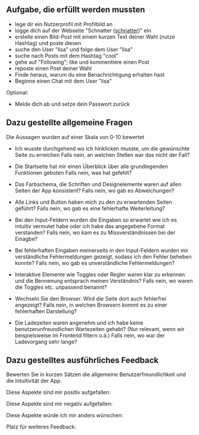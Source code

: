 ## Aufgabe, die erfüllt werden mussten
- lege dir ein Nutzerprofil mit Profilbild an
- logge dich auf der Webseite "Schnatter ([schnatter](https://schnatter.mabu2807.de/))" ein
- erstelle einen Bild-Post mit einem kurzen Text deiner Wahl (nutze Hashtag) und poste diesen
- suche den User "lisa" und folge dem User "lisa"
- suche nach Posts mit dem Hashtag "cool"
- gehe auf "Following"; like und kommentiere einen Post
- reposte einen Post deiner Wahl
- Finde heraus, warum du eine Benachrichtigung erhalten hast
- Beginne einen Chat mit dem User "lisa"

Optional:
- Melde dich ab und setze dein Passwort zurück

## Dazu gestellte allgemeine Fragen
Die Aussagen wurden auf einer Skala von 0-10 bewertet
- Ich wusste durchgehend wo ich hinklicken musste, um die gewünschte Seite zu erreichen
Falls nein, an welchen Stellen war das nicht der Fall?

- Die Startseite hat mir einen Überblick über alle grundlegenden Funktionen geboten
Falls nein, was hat gefehlt?

- Das Farbschema, die Schriften und Designelemente waren auf allen Seiten der App konsistent?
Falls nein, wo gab es Abweichungen?

- Alle Links und Button haben mich zu den zu erwartenden Seiten geführt?
Falls nein, wo gab es eine fehlerhafte Weiterleitung?

- Bei den Input-Feldern wurden die Eingaben so erwartet wie ich es intuitiv vermutet habe oder ich habe das angegebene Format verstanden?
Falls nein, wo kam es zu Missverständnissen bei der Einagbe?

- Bei fehlerhaften Eingaben meinerseits in den Input-Feldern wurden mir verständliche Fehlermeldungen gezeigt, sodass ich den Fehler beheben konnte?
Falls nein, wo gab es unverständliche Fehlermeldungen?

- Interaktive Elemente wie Toggles oder Regler waren klar zu erkennen und die Bennenung entsprach meinen Verständnis?
Falls nein, wo waren die Toggles etc. unpassend benannt?

- Wechseln Sie den Browser. Wird die Seite dort auch fehlerfrei angezeigt?
Falls nein, in welchen Browsern kommt es zu einer fehlerhaften Darstellung?

- Die Ladezeiten waren angenehm und ich habe keine benutzerunfreundlichen Wartezeiten gehabt? (Nur relevant, wenn wir beispielsweise im Frontend filtern o.ä.)
Falls nein, wo war der Ladevorgang sehr lange?

## Dazu gestelltes ausführliches Feedback
Bewerten Sie in kurzen Sätzen die allgemeine Benutzerfreundlichkeit und die Intuitivität der App.


Diese Aspekte sind mir positiv aufgefallen:


Diese Aspekte sind mir negativ aufgefallen:


Diese Aspekte würde ich mir anders wünschen:


Platz für weiteres Feedback:
